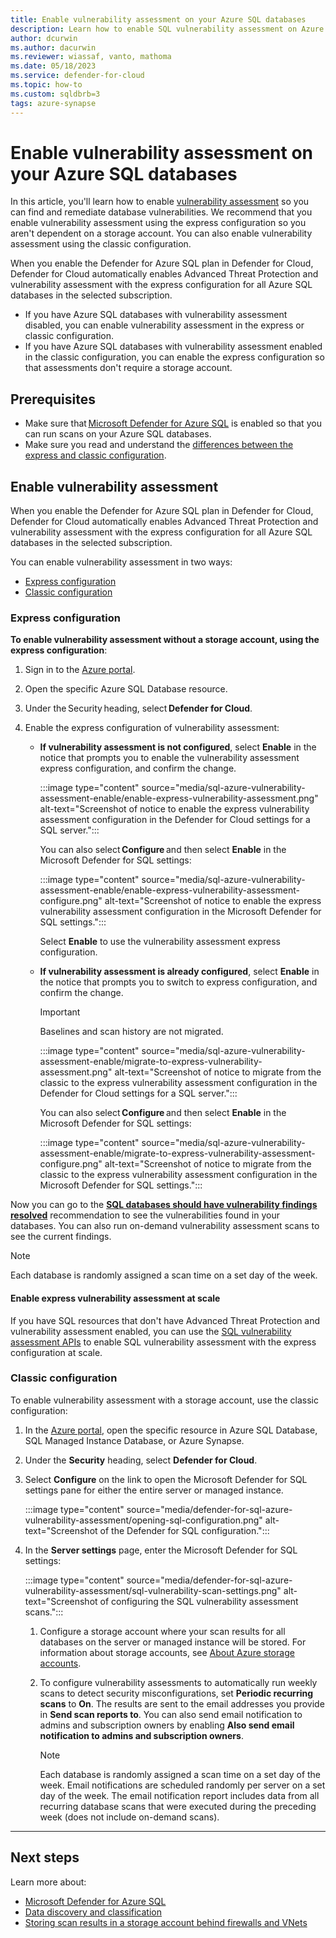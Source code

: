 ```yaml
---
title: Enable vulnerability assessment on your Azure SQL databases
description: Learn how to enable SQL vulnerability assessment on Azure SQL Database, Azure SQL Managed Instance, and Azure Synapse Analytics.
author: dcurwin
ms.author: dacurwin
ms.reviewer: wiassaf, vanto, mathoma
ms.date: 05/18/2023
ms.service: defender-for-cloud
ms.topic: how-to
ms.custom: sqldbrb=3
tags: azure-synapse
---
```


# Enable vulnerability assessment on your Azure SQL databases

In this article, you'll learn how to enable [vulnerability assessment](sql-azure-vulnerability-assessment-overview.md) so you can find and remediate database vulnerabilities. We recommend that you enable vulnerability assessment using the express configuration so you aren't dependent on a storage account. You can also enable vulnerability assessment using the classic configuration.

When you enable the Defender for Azure SQL plan in Defender for Cloud, Defender for Cloud automatically enables Advanced Threat Protection and vulnerability assessment with the express configuration for all Azure SQL databases in the selected subscription.

- If you have Azure SQL databases with vulnerability assessment disabled, you can enable vulnerability assessment in the express or classic configuration.
- If you have Azure SQL databases with vulnerability assessment enabled in the classic configuration, you can enable the express configuration so that assessments don't require a storage account.

## Prerequisites

- Make sure that [Microsoft Defender for Azure SQL](defender-for-databases-introduction.md) is enabled so that you can run scans on your Azure SQL databases.
- Make sure you read and understand the [differences between the express and classic configuration](sql-azure-vulnerability-assessment-overview.md#whats-the-difference-between-the-express-and-classic-configuration).

## Enable vulnerability assessment

When you enable the Defender for Azure SQL plan in Defender for Cloud, Defender for Cloud automatically enables Advanced Threat Protection and vulnerability assessment with the express configuration for all Azure SQL databases in the selected subscription.

You can enable vulnerability assessment in two ways:
- [Express configuration](#express-configuration)
- [Classic configuration](#classic-configuration)

### Express configuration

**To enable vulnerability assessment without a storage account, using the express configuration**:

1. Sign in to the [Azure portal](https://portal.azure.com/).
1. Open the specific Azure SQL Database resource. 
1. Under the Security heading, select **Defender for Cloud**.
1. Enable the express configuration of vulnerability assessment:
   
   - **If vulnerability assessment is not configured**, select **Enable** in the notice that prompts you to enable the vulnerability assessment express configuration, and confirm the change.

      :::image type="content" source="media/sql-azure-vulnerability-assessment-enable/enable-express-vulnerability-assessment.png" alt-text="Screenshot of notice to enable the express vulnerability assessment configuration in the Defender for Cloud settings for a SQL server.":::

      You can also select **Configure** and then select **Enable** in the Microsoft Defender for SQL settings:

      :::image type="content" source="media/sql-azure-vulnerability-assessment-enable/enable-express-vulnerability-assessment-configure.png" alt-text="Screenshot of notice to enable the express vulnerability assessment configuration in the Microsoft Defender for SQL settings.":::

      Select **Enable** to use the vulnerability assessment express configuration.

   - **If vulnerability assessment is already configured**, select **Enable** in the notice that prompts you to switch to express configuration, and confirm the change.
     > [!IMPORTANT]
     > Baselines and scan history are not migrated.

      :::image type="content" source="media/sql-azure-vulnerability-assessment-enable/migrate-to-express-vulnerability-assessment.png" alt-text="Screenshot of notice to migrate from the classic to the express vulnerability assessment configuration in the Defender for Cloud settings for a SQL server.":::

      You can also select **Configure** and then select **Enable** in the Microsoft Defender for SQL settings:
 
      :::image type="content" source="media/sql-azure-vulnerability-assessment-enable/migrate-to-express-vulnerability-assessment-configure.png" alt-text="Screenshot of notice to migrate from the classic to the express vulnerability assessment configuration in the Microsoft Defender for SQL settings.":::

Now you can go to the [**SQL databases should have vulnerability findings resolved**](https://ms.portal.azure.com/#view/Microsoft_Azure_Security_AzureDefenderForData/SqlVaServersRecommendationDetailsBlade/assessmentKey/82e20e14-edc5-4373-bfc4-f13121257c37) recommendation to see the vulnerabilities found in your databases. You can also run on-demand vulnerability assessment scans to see the current findings.

> [!NOTE] 
> Each database is randomly assigned a scan time on a set day of the week.

#### Enable express vulnerability assessment at scale

If you have SQL resources that don't have Advanced Threat Protection and vulnerability assessment enabled, you can use the [SQL vulnerability assessment APIs](sql-azure-vulnerability-assessment-manage.md#manage-vulnerability-assessments-programmatically) to enable SQL vulnerability assessment with the express configuration at scale.

### Classic configuration

To enable vulnerability assessment with a storage account, use the classic configuration:

1. In the [Azure portal](https://portal.azure.com), open the specific resource in Azure SQL Database, SQL Managed Instance Database, or Azure Synapse.

1. Under the **Security** heading, select **Defender for Cloud**.

1. Select **Configure** on the link to open the Microsoft Defender for SQL settings pane for either the entire server or managed instance.

    :::image type="content" source="media/defender-for-sql-azure-vulnerability-assessment/opening-sql-configuration.png" alt-text="Screenshot of the Defender for SQL configuration.":::

1. In the **Server settings** page, enter the Microsoft Defender for SQL settings:

    :::image type="content" source="media/defender-for-sql-azure-vulnerability-assessment/sql-vulnerability-scan-settings.png" alt-text="Screenshot of configuring the SQL vulnerability assessment scans.":::

    1. Configure a storage account where your scan results for all databases on the server or managed instance will be stored. For information about storage accounts, see [About Azure storage accounts](../storage/common/storage-account-create.md).

    1. To configure vulnerability assessments to automatically run weekly scans to detect security misconfigurations, set **Periodic recurring scans** to **On**. The results are sent to the email addresses you provide in **Send scan reports to**. You can also send email notification to admins and subscription owners by enabling **Also send email notification to admins and subscription owners**.

       > [!NOTE] 
       > Each database is randomly assigned a scan time on a set day of the week. Email notifications are scheduled randomly per server on a set day of the week. The email notification report includes data from all recurring database scans that were executed during the preceding week (does not include on-demand scans).

---

## Next steps  

Learn more about:

- [Microsoft Defender for Azure SQL](defender-for-sql-introduction.md)
- [Data discovery and classification](/azure/azure-sql/database/data-discovery-and-classification-overview)
- [Storing scan results in a storage account behind firewalls and VNets](/azure/azure-sql/database/sql-database-vulnerability-assessment-storage)
